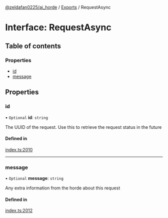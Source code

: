 [@zeldafan0225/ai_horde](../README.md) / [Exports](../modules.md) / RequestAsync

# Interface: RequestAsync

## Table of contents

### Properties

- [id](RequestAsync.md#id)
- [message](RequestAsync.md#message)

## Properties

### id

• `Optional` **id**: `string`

The UUID of the request. Use this to retrieve the request status in the future

#### Defined in

[index.ts:2010](https://github.com/ZeldaFan0225/ai_horde/blob/bd3c116/index.ts#L2010)

___

### message

• `Optional` **message**: `string`

Any extra information from the horde about this request

#### Defined in

[index.ts:2012](https://github.com/ZeldaFan0225/ai_horde/blob/bd3c116/index.ts#L2012)
